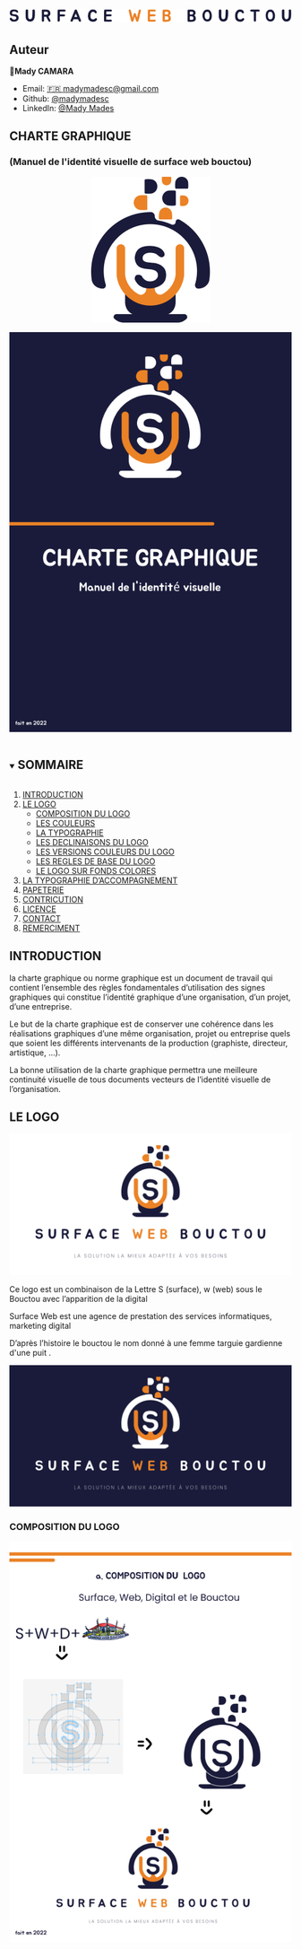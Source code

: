 
<!-- ***https://github.com/madymadesc/sweb-logo/blob/main/image/logo.png -->

# ![left 100%](https://github.com/madymadesc/sweb-logo/blob/main/image/sweb.png)

## Auteur

👤**Mady CAMARA** 

* Email: [🇫🇷 madymadesc@gmail.com](<madymadesc@gmail.com>)
* Github: [@madymadesc](https://github.com/madymadesc)
* LinkedIn: [@Mady Mades](https://www.linkedin.com/in/mady-camara-b12b04114)

##  CHARTE GRAPHIQUE
### (Manuel de l'identité visuelle de surface web bouctou)

<!-- ![ri 100%](https://github.com/madymadesc/sweb-logo/blob/main/image/logo.png) -->
<p align="center">
  <img src="https://github.com/madymadesc/sweb-logo/blob/main/image/logo.png" />
</p>
<p align="center">
  <img src="https://github.com/madymadesc/sweb-logo/blob/main/image/Couverture.png" />
</p>

<!-- TABLE DES MATIÈRES -->
<details open="open">
  <summary><h2 style="display: inline-block">SOMMAIRE</h2></summary>
  <ol>
    <li>
      <a href="#a-propos-du-projet">INTRODUCTION</a>
    </li>
    <li>
      <a href="#commencer-à-travailler">LE LOGO</a>
      <ul>
        <li><a href="#conditions-préalables">COMPOSITION DU LOGO</a></li>
        <li><a href="#installation">LES COULEURS</a></li>
        <li><a href="#installation">LA TYPOGRAPHIE</a></li>
        <li><a href="#installation">LES DECLINAISONS DU LOGO</a></li>
        <li><a href="#installation">LES VERSIONS COULEURS DU LOGO</a></li>
        <li><a href="#installation">LES REGLES DE BASE DU LOGO</a></li>
        <li><a href="#installation">LE LOGO SUR FONDS COLORES</a></li>
      </ul>
    </li>
    <li><a href="#utilisation">LA TYPOGRAPHIE D’ACCOMPAGNEMENT</a></li>
    <li><a href="#feuille-de-route">PAPETERIE</a></li>
    <li><a href="#contribution">CONTRICUTION</a></li>
    <li><a href="#license">LICENCE</a></li>
    <li><a href="#contact">CONTACT</a></li>
    <li><a href="#remerciements">REMERCIMENT</a></li>
  </ol>
</details>

## INTRODUCTION
la charte graphique ou norme graphique est un document
 de travail qui contient l’ensemble des règles fondamentales
 d’utilisation des signes graphiques qui constitue l’identité
 graphique d’une organisation, d’un projet, d’une entreprise.

 Le but de la charte graphique est de conserver une cohérence 
dans les réalisations graphiques d’une même organisation, 
projet ou entreprise quels que soient les différents intervenants 
de la production (graphiste, directeur, artistique, ...). 

La bonne utilisation de la charte graphique permettra une 
meilleure continuité visuelle de tous documents vecteurs de 
l’identité visuelle de l’organisation.


## LE LOGO
<p align="center">
  <img src="https://github.com/madymadesc/sweb-logo/blob/main/image/logo-blanc.png" />
</p>

Ce logo est un combinaison de la Lettre S (surface), w (web) sous le Bouctou avec l’apparition de la digital

Surface Web est une agence de prestation des services informatiques, marketing digital

D’après l’histoire le bouctou le nom donné à une femme targuie gardienne d'une puit .

<p align="center">
  <img src="https://github.com/madymadesc/sweb-logo/blob/main/image/logo-gris.png" />
</p>

### COMPOSITION DU LOGO
<p align="center">
  <img src="https://github.com/madymadesc/sweb-logo/blob/main/image/composition.png" />
</p>